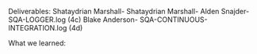 Deliverables:
Shataydrian Marshall-
Shataydrian Marshall-
Alden Snajder- SQA-LOGGER.log (4c)
Blake Anderson- SQA-CONTINUOUS-INTEGRATION.log  (4d)

What we learned:
